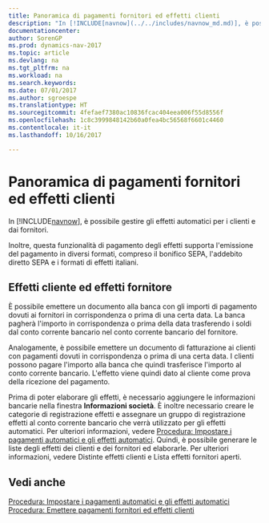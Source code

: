 ```yaml
---
title: Panoramica di pagamenti fornitori ed effetti clienti
description: "In [!INCLUDE[navnow](../../includes/navnow_md.md)], è possibile gestire gli effetti automatici per i clienti e dai fornitori."
documentationcenter: 
author: SorenGP
ms.prod: dynamics-nav-2017
ms.topic: article
ms.devlang: na
ms.tgt_pltfrm: na
ms.workload: na
ms.search.keywords: 
ms.date: 07/01/2017
ms.author: sgroespe
ms.translationtype: HT
ms.sourcegitcommit: 4fefaef7380ac10836fcac404eea006f55d8556f
ms.openlocfilehash: 1c8c3999848142b60a0fea4bc56568f6601c4460
ms.contentlocale: it-it
ms.lasthandoff: 10/16/2017

---
```

# <a name="vendor-payments-and-customer-bills-overview"></a>Panoramica di pagamenti fornitori ed effetti clienti
In [!INCLUDE[navnow](../../includes/navnow_md.md)], è possibile gestire gli effetti automatici per i clienti e dai fornitori.  

 Inoltre, questa funzionalità di pagamento degli effetti supporta l'emissione del pagamento in diversi formati, compreso il bonifico SEPA, l'addebito diretto SEPA e i formati di effetti italiani.  

## <a name="customer-bills-and-vendor-bills"></a>Effetti cliente ed effetti fornitore  
 È possibile emettere un documento alla banca con gli importi di pagamento dovuti ai fornitori in corrispondenza o prima di una certa data. La banca pagherà l'importo in corrispondenza o prima della data trasferendo i soldi dal conto corrente bancario nel conto corrente bancario del fornitore.  

 Analogamente, è possibile emettere un documento di fatturazione ai clienti con pagamenti dovuti in corrispondenza o prima di una certa data. I clienti possono pagare l'importo alla banca che quindi trasferisce l'importo al conto corrente bancario. L'effetto viene quindi dato al cliente come prova della ricezione del pagamento.  

 Prima di poter elaborare gli effetti, è necessario aggiungere le informazioni bancarie nella finestra **Informazioni società**. È inoltre necessario creare le categorie di registrazione effetti e assegnare un gruppo di registrazione effetti al conto corrente bancario che verrà utilizzato per gli effetti automatici. Per ulteriori informazioni, vedere [Procedura: Impostare i pagamenti automatici e gli effetti automatici](how-to-set-up-automatic-payments-and-automatic-bills.md). Quindi, è possibile generare le liste degli effetti dei clienti e dei fornitori ed elaborarle. Per ulteriori informazioni, vedere Distinte effetti clienti e Lista effetti fornitori aperti.  

## <a name="see-also"></a>Vedi anche  
 [Procedura: Impostare i pagamenti automatici e gli effetti automatici](how-to-set-up-automatic-payments-and-automatic-bills.md)   
  [Procedura: Emettere pagamenti fornitori ed effetti clienti](how-to-issue-vendor-payments-and-customer-bills.md)

